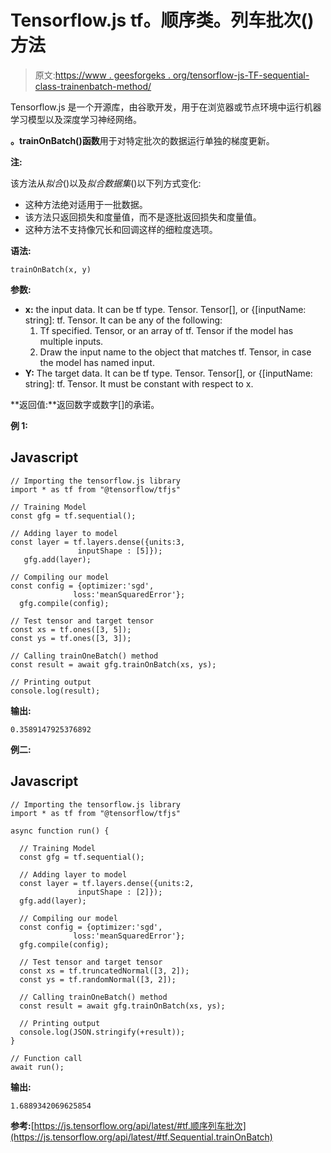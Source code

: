 # Tensorflow.js tf。顺序类。列车批次()方法

> 原文:[https://www . geesforgeks . org/tensorflow-js-TF-sequential-class-trainenbatch-method/](https://www.geeksforgeeks.org/tensorflow-js-tf-sequential-class-trainonbatch-method/)

Tensorflow.js 是一个开源库，由谷歌开发，用于在浏览器或节点环境中运行机器学习模型以及深度学习神经网络。

**。trainOnBatch()函数**用于对特定批次的数据运行单独的梯度更新。

**注:**

该方法从*拟合*()以及*拟合数据集*()以下列方式变化:

*   这种方法绝对适用于一批数据。
*   该方法只返回损失和度量值，而不是逐批返回损失和度量值。
*   这种方法不支持像冗长和回调这样的细粒度选项。

**语法:**

```
trainOnBatch(x, y)
```

**参数:**

*   **x:** the input data. It can be tf type. Tensor. Tensor[], or {[inputName: string]: tf. Tensor. It can be any of the following:
    1.  Tf specified. Tensor, or an array of tf. Tensor if the model has multiple inputs.
    2.  Draw the input name to the object that matches tf. Tensor, in case the model has named input.
*   **Y:** The target data. It can be tf type. Tensor. Tensor[], or {[inputName: string]: tf. Tensor. It must be constant with respect to x.

**返回值:**返回数字或数字[]的承诺。

**例 1:**

## Javascript

```
// Importing the tensorflow.js library
import * as tf from "@tensorflow/tfjs"

// Training Model 
const gfg = tf.sequential();

// Adding layer to model  
const layer = tf.layers.dense({units:3, 
               inputShape : [5]});
   gfg.add(layer);

// Compiling our model 
const config = {optimizer:'sgd', 
              loss:'meanSquaredError'};
  gfg.compile(config);

// Test tensor and target tensor
const xs = tf.ones([3, 5]);
const ys = tf.ones([3, 3]);

// Calling trainOneBatch() method
const result = await gfg.trainOnBatch(xs, ys);

// Printing output
console.log(result);
```

**输出:**

```
0.3589147925376892
```

**例二:**

## Javascript

```
// Importing the tensorflow.js library
import * as tf from "@tensorflow/tfjs"

async function run() {

  // Training Model 
  const gfg = tf.sequential();

  // Adding layer to model  
  const layer = tf.layers.dense({units:2, 
               inputShape : [2]});
  gfg.add(layer);

  // Compiling our model 
  const config = {optimizer:'sgd', 
              loss:'meanSquaredError'};
  gfg.compile(config);

  // Test tensor and target tensor
  const xs = tf.truncatedNormal([3, 2]);
  const ys = tf.randomNormal([3, 2]);

  // Calling trainOneBatch() method
  const result = await gfg.trainOnBatch(xs, ys);

  // Printing output
  console.log(JSON.stringify(+result));
}

// Function call
await run();
```

**输出:**

```
1.6889342069625854
```

**参考:**[https://js.tensorflow.org/api/latest/#tf.顺序列车批次](https://js.tensorflow.org/api/latest/#tf.Sequential.trainOnBatch)
